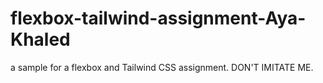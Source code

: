 # flexbox-tailwind-assignment-Aya-Khaled
a sample for a flexbox and Tailwind CSS assignment. DON'T IMITATE ME.
